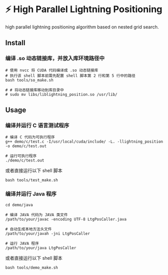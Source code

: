 # ⚡️ High Parallel Lightning Positioning

high parallel lightning positioning algorithm based on nested grid search.

## Install

### 编译 .so 动态链接库，并放入库环境路径中

```shell
# 使用 nvcc 将 CUDA 代码编译成 .so 动态链接库
# 执行该 shell 脚本前需先配置 shell 脚本第 2 行和第 5 行中的路径
bash tools/so_make.sh

# # 将动态链接库移动到库目录中
# sudo mv libs/liblightning_position.so /usr/lib/
```

## Usage

### 编译并运行 C 语言测试程序

```shell
# 编译 C 代码为可执行程序
g++ demo/c/test.c -I/usr/local/cuda/include/ -L. -llightning_position -o demo/c/test.out

# 运行可执行程序
./demo/c/test.out
```

或者直接运行以下 shell 脚本

```shell
bash tools/test_make.sh
```

### 编译并运行 Java 程序

```shell
cd demo/java

# 编译 JAVA 代码为 JAVA 类文件
/path/to/your/javac -encoding UTF-8 LtgPosCaller.java

# 自动生成本地方法头文件
/path/to/your/javah -jni LtgPosCaller

# 运行 JAVA 程序
/path/to/your/java LtgPosCaller
```

或者直接运行以下 shell 脚本

```shell
bash tools/demo_make.sh
```
